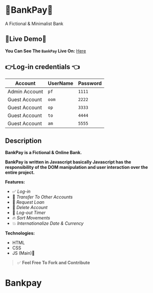 # 🚀BankPay🚀

A Fictional &amp; Minimalist Bank

## 🎈Live Demo🎈

**You Can See The `BankPay` Live On:** [Here](https://fadayopaul.github.io/bankpay/)

## 👉Log-in credentials 👈

| Account       | UserName | Password |
| ------------- | -------- | -------- |
| Admin Account | `pf`     | `1111`   |
| Guest Account | `oom`    | `2222`   |
| Guest Account | `op`     | `3333`   |
| Guest Account | `to`     | `4444`   |
| Guest Account | `am`     | `5555`   |

## Description

**BankPay is a Fictional & Online Bank.**

**BankPay is written in Javascript basically Javascript has the responsibility of the DOM manipulation and user interaction over the entire project.**

<!-- > ⚠ Alert: The app has some browser compatibility issues as I've noticed, especially on mobile browsers and if you are not using the latest versions of the browser, the app may not work properly or not working at all. -->

**Features:**

- ✅ _Log-in_
- 🎉 _Transfer To Other Accounts_
- 🚀 _Request Loan_
- 🎈 _Delete Account_
- 🔁 _Log-out Timer_
- 🔥 _Sort Movements_
- 💥 _Internationalize Date & Currency_
<!-- - 🥳 _Both Mobile & Desktop Responsive_ -->

**Technologies:**

- HTML
- CSS
- JS (Main)🚀

> ✅ **Feel Free To Fork and Contribute**

# Bankpay
